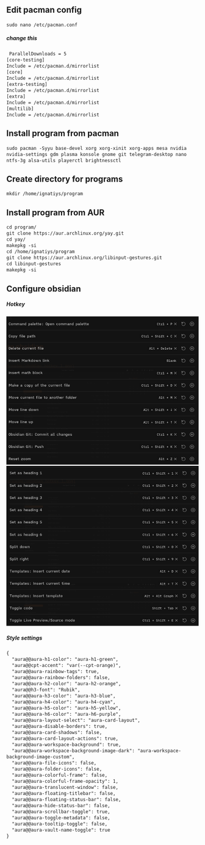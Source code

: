 
## Edit pacman config

	sudo nano /etc/pacman.conf
##### change this
	 ParallelDownloads = 5
	[core-testing]
	Include = /etc/pacman.d/mirrorlist
	[core]
	Include = /etc/pacman.d/mirrorlist
	[extra-testing]
	Include = /etc/pacman.d/mirrorlist
	[extra]
	Include = /etc/pacman.d/mirrorlist
	[multilib]  
	Include = /etc/pacman.d/mirrorlist

## Install program from pacman 
	sudo pacman -Syyu base-devel xorg xorg-xinit xorg-apps mesa nvidia nvidia-settings gdm plasma konsole gnome git telegram-desktop nano ntfs-3g alsa-utils playerctl brightnessctl

## Create directory for programs 
	mkdir /home/ignatiys/program

## Install program from AUR
	cd program/
	git clone https://aur.archlinux.org/yay.git
	cd yay/
	makepkg -si
	cd /home/ignatiys/program
	git clone https://aur.archlinux.org/libinput-gestures.git
	cd libinput-gestures
	makepkg -si



## Configure obsidian

##### Hotkey
![hotkey1](drawble/obsidian_hotkey_1.png)
![hotkey1](drawble/obsidian_hotkey_2.png)


##### Style settings
	{
	  "aura@@aura-h1-color": "aura-h1-green",
	  "aura@@cpt-accent": "var(--cpt-orange)",
	  "aura@@aura-rainbow-tags": true,
	  "aura@@aura-rainbow-folders": false,
	  "aura@@aura-h2-color": "aura-h2-orange",
	  "aura@@h3-font": "Rubik",
	  "aura@@aura-h3-color": "aura-h3-blue",
	  "aura@@aura-h4-color": "aura-h4-cyan",
	  "aura@@aura-h5-color": "aura-h5-yellow",
	  "aura@@aura-h6-color": "aura-h6-purple",
	  "aura@@aura-layout-select": "aura-card-layout",
	  "aura@@aura-disable-borders": true,
	  "aura@@aura-card-shadows": false,
	  "aura@@aura-card-layout-actions": true,
	  "aura@@aura-workspace-background": true,
	  "aura@@aura-workspace-background-image-dark": "aura-workspace-background-image-custom",
	  "aura@@aura-file-icons": false,
	  "aura@@aura-folder-icons": false,
	  "aura@@aura-colorful-frame": false,
	  "aura@@aura-colorful-frame-opacity": 1,
	  "aura@@aura-translucent-window": false,
	  "aura@@aura-floating-titlebar": false,
	  "aura@@aura-floating-status-bar": false,
	  "aura@@aura-hide-status-bar": false,
	  "aura@@aura-scrollbar-toggle": true,
	  "aura@@aura-toggle-metadata": false,
	  "aura@@aura-tooltip-toggle": false,
	  "aura@@aura-vault-name-toggle": true
	}


